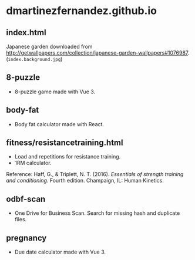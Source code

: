 # dmartinezfernandez.github.io

## index.html

Japanese garden downloaded from http://getwallpapers.com/collection/japanese-garden-wallpapers#1076987. (`index.background.jpg`)

## 8-puzzle

- 8-puzzle game made with Vue 3.

## body-fat

- Body fat calculator made with React.

## fitness/resistancetraining.html

- Load and repetitions for resistance training.
- 1RM calculator.

Reference: Haff, G., & Triplett, N. T. (2016). _Essentials of strength training and conditioning_. Fourth edition. Champaign, IL: Human Kinetics.

## odbf-scan

- One Drive for Business Scan. Search for missing hash and duplicate files.

## pregnancy

- Due date calculator made with Vue 3.
